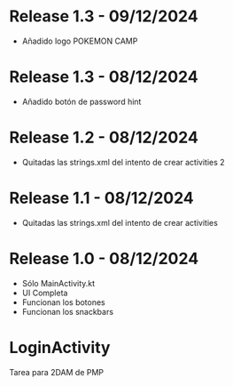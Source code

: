 # Release 1.3 - 09/12/2024
- Añadido logo POKEMON CAMP

# Release 1.3 - 08/12/2024
- Añadido botón de password hint

# Release 1.2 - 08/12/2024
- Quitadas las strings.xml del intento de crear activities 2

# Release 1.1 - 08/12/2024
- Quitadas las strings.xml del intento de crear activities

# Release 1.0 - 08/12/2024
- Sólo MainActivity.kt
- UI Completa
- Funcionan los botones
- Funcionan los snackbars 


# LoginActivity
Tarea para 2DAM de PMP
